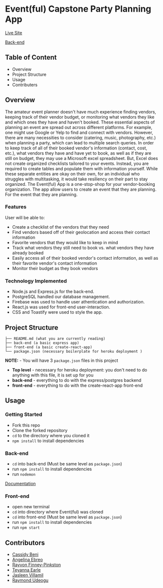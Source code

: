 # Event(ful) Capstone Party Planning App

[Live Site](https://eventful-capstone.netlify.app/)

[Back-end](https://eventful-capstone.herokuapp.com/)

## Table of Content
* Overview
* Project Structure
* Usage 
* Contributers

## Overview
The amateur event planner doesn't have much experience finding vendors, keeping track of their vendor budget, or monitoring what vendors they like and which ones they have and haven't booked. These essential aspects of planning an event are spread out across different platforms. For example, one might use Google or Yelp to find and connect with vendors. However, there are many necessities to consider (catering, music, photography, etc.) when planning a party, which can lead to multiple search queries. In order to keep track of all of their booked vendor's information (contact, cost, etc.), what vendors they have and have yet to book, as well as if they are still on budget, they may use a Microsoft excel spreadsheet. But, Excel does not create organized checklists tailored to your events. Instead, you are required to create tables and populate them with information yourself. While these separate entities are okay on their own, for an individual who struggles with multitasking, it would take resiliency on their part to stay organized.
The Event(ful) App is a one-stop-shop for your vendor-booking organization. The app allow users to create an event that they are planning.
For the event that they are planning.

### Features

 User will be able to:
* Create a checklist of the vendors that they need
* Find vendors based off of their geolocation and access their contact information
* Favorite vendors that they would like to keep in mind
* Track what vendors they still need to book vs. what vendors they have already booked
* Easily access all of their booked vendor's contact information, as well as their favorite vendor's contact information
* Monitor their budget as they book vendors

### Technology Implemented
* Node.js and Express.js for the back-end.
* PostgreSQL handled our database management.
* Firebase was used to handle user athentication and authorization.
* React.js was used for front-end user-interaction.
* CSS and Toastify were used to style the app.

## Project Structure

```
├── README.md (what you are currently reading)
├── back-end (a basic express app)
├── front-end (a basic create-react-app)
└── package.json (necessary boilerplate for heroku deployment )
```

**NOTE:** - You will have 3 `package.json` files in this project

- **Top level** - necessary for heroku deployment: you don't need to do anything with this file, it is set up for you
- **back-end** - everything to do with the express/postgres backend
- **front-end** - everything to do with the create-react-app front-end


## Usage
### Getting Started
* Fork this repo
* Clone the forked repository
* `cd` to the directory where you cloned it
* `npm install` to install dependencies

### Back-end
* `cd` into back-end (Must be same level as `package.json`)
* run `npm install` to install dependencies
* run `nodemon`

[Documentation](https://documenter.getpostman.com/view/16788389/UUy65PT5)

### Front-end
* open new terminal
* `cd` into directory where Event(ful) was cloned
* `cd` into front-end (Must be same level as `package.json`)
* run `npm install` to install dependencies
* run `npm start`

## Contributors
* [Cassidy Beni](https://github.com/cassidybeni)
* [Angelina Ebreo](https://github.com/angelinaebreo)
* [Rayvon Finney-Pinkston](https://github.com/rayfinn55)
* [Teyanna Earle](https://github.com/teyannaearle)
* [Jasleen Villamil](https://github.com/jasleenv)
* [Raymond Udeogu](https://github.com/rayu117)

